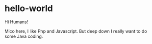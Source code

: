 # hello-world

Hi Humans!

Mico here, I like Php and Javascript.
But deep down I really want to do some Java coding.
